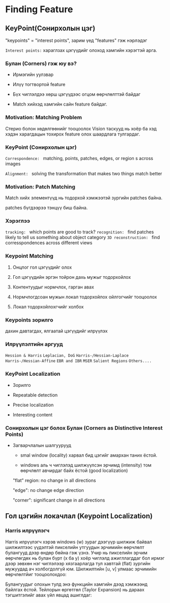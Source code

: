 # Finding Feature

## KeyPoint(Сонирхолын цэг)

"keypoints" = "interest points", зарим үед 
"features" гэж нэрлэдэг

`Interest points:` хараглзах цэгүүдийг олоход хамгийн хэрэгтэй арга.

### Булан (Corners) гэж юу вэ?

* Ирмэгийн уулзвар

* Илүү тогтвортой feature

* Бүх чиглэлдээ хөрш цэгүүдээс огцом өөрчлөлттэй байдаг

* Match хийхэд хамгийн сайн feature байдаг.

### Motivation: Matching Problem

Стерио болон хөдөлгөөнийг тооцоолох Vision таскууд нь хоёр ба хэд хэдэн харагдацын тохирох feature олох шаардлага тулгардаг.

### KeyPoint (Сонирхолын цэг)

`Correspondence: ` matching, points, patches, edges, or region s across images

`Alignment: ` solving the transformation that makes two things match better

### Motivation: Patch Matching

Match хийх элементүүд нь тодорхой хэмжээтэй зургийн patches байна.


patches бүгдээрээ тэнцүү биш байна.

### Хэрэглээ 

`tracking: ` which points are good to track?
`recognition: ` find patches likely to tell us something about object category
`3D reconstruction: ` find corresspondences across different views

### Keypoint Matching 

1. Онцлог гол цэгүүдийг олох 

2. Гол цэгүүдийн эргэн тойрон дахь мужыг тодорхойлох

3. Контентуудыг нормчлох, гарган авах

4. Нормчлогдсоан мужын локал тодорхойлох ойлгогчийг тооцоолох 

5. Локал тодорхойлохгчийг холбох

### Keypoints зорилго

дахин давтагдах, ялгаатай цэгүүдийг илрүүлэх 

### Илрүүлэлтийн аргууд

`Hession & Harris` 
`Leplacian, DoG`
`Harris-/Hessian-Laplace`
`Harris-/Hessian-Affine`
`EBR and IBR`
`MSER`
`Salient Regions`
`Others....`

### KeyPoint Localization 

* Зорилго 

- Repeatable detection

- Precise localization

- Interesting content

### Сонирхолын цэг болох Булан (Corners as Distinctive Interest Points)

* Загварчлалын шалгуурууд 

	- smal window (locality) харвал бид цэгийг амархан таних ёстой.

	- windows аль ч чиглэлэд шилжүүлсэн эрчимд (intensity) том өөрчлөлт авчирдаг байх ёстой (good localization)

	"flat" region: no change in all directions

	"edge": no change edge direction

	"corner": significant change in all directions

## Гол цэгийн локачлал (Keypoint Localization) 

### Harris илрүүлэгч

Harris илрүүлэгч хэрэв windows (w) зураг дээгүүр шилжиж байвал шилжилтээс үүдэлтэй пикселийн утгуудын эрчимийн өөрчлөлт булангууд дээр өндөр бөйна гэж үзнэ. Учир нь пикселийн эрчим өөрчлөгдөх нь булан бүрт (x ба у) хоёр чиглэлд ажигллагддаг бол ирмэг дээр зөвхөн нэг чиглэлээр хязгаарлагда тул хавтгай (flat) зургийн мужуудад ач холбогдолгүй юм. Шилжилтийн [u, v] улмаас эрчимийн өөрчлөлтйиг тооцоолохдоо: 

Булангуудыг олохын тулд энэ функцийн хамгийн дээд хэмжээнд байлгах ёстой. Тейлорын өргөтгөл (Taylor Expansion) нь дараах тэгшитгэлийг авах үйл явцад ашиглдаг:














